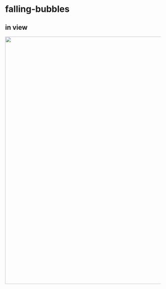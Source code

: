 # falling-bubbles

## in view


<img src="https://github.com/mlalouli/falling-bubbels/blob/main/gif/asalek.gif" width="800px" hieght="400px" />
